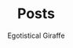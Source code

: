 ---
aliases:
  - posts
  - articles
  - blog
  - showcase
  - docs
title: Posts
author: Egotistical Giraffe
tags:
  - index
---